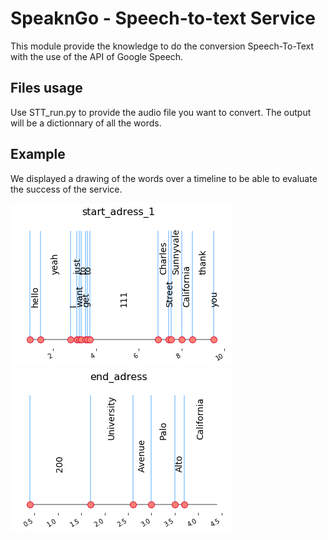 # SpeaknGo - Speech-to-text Service

This module provide the knowledge to do the conversion Speech-To-Text with the use of the API of Google Speech.

## Files usage

Use STT_run.py to provide the audio file you want to convert. 
The output will be a dictionnary of all the words.


## Example

We displayed a drawing of the words over a timeline to be able to evaluate the success of the service. 

![SERVICE](./figures/example_start_adress.png)
![SERVICE](./figures/example_end_adress.png)
